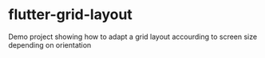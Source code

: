 # flutter-grid-layout

Demo project showing how to adapt a grid layout accourding to screen size depending on orientation